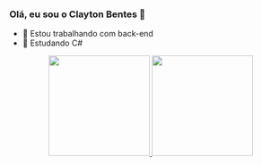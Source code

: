 ### Olá, eu sou o Clayton Bentes 👋

- 🔭 Estou trabalhando com back-end
- 🌱 Estudando C#


<div align="center">
  <a href="https://github.com/claytonbentes">
  <img height="180em" src="https://github-readme-stats.vercel.app/api?username=claytonbentes&show_icons=true&theme=tokyonight&include_all_commits=true&count_private=true"/>
  <img height="180em" src="https://github-readme-stats.vercel.app/api/top-langs/?username=claytonbentes&layout=compact&langs_count=7&theme=tokyonight"/>
</div>

